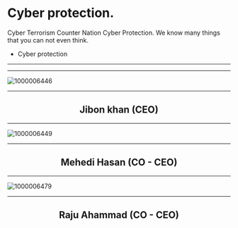 # Cyber protection.
Cyber Terrorism Counter Nation Cyber Protection.
We know many things that you can not even think.
- Cyber protection

----------------------------------------
----------------------------------------

![1000006446](https://github.com/cp-info/Cp-info.github.io/assets/158504182/eff2aecf-39c0-422d-afa6-4c4d74acfae9)

----------------------------------------

<h2 align="center">Jibon khan (CEO)</h2>


  
----------------------------------------

![1000006449](https://github.com/cp-info/Cp-info.github.io/assets/158504182/0cd4130a-ea99-4e29-a90c-33a1693c5c14)

----------------------------------------

<h2 align="center">Mehedi Hasan (CO - CEO)</h2>
  
----------------------------------------

![1000006479](https://github.com/cp-info/Cp-info.github.io/assets/158504182/64fdc848-4ba4-4c61-a5c2-ffc8b95e094f)


----------------------------------------

<h2 align="center">Raju Ahammad (CO - CEO)</h2>

